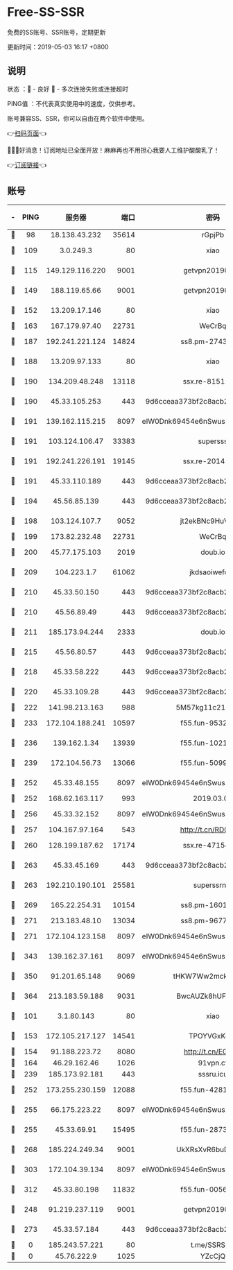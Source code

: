 # Free-SS-SSR

免费的SS账号、SSR账号，定期更新

更新时间：2019-05-03 16:17 +0800

## 说明

状态     ：🙂 - 良好 🙁 - 多次连接失败或连接超时

PING值   ：不代表真实使用中的速度，仅供参考。

账号兼容SS、SSR，你可以自由在两个软件中使用。

👉[扫码页面](https://liesauer.github.io/Free-SS-SSR/)👈

🎉🎉🎉好消息！订阅地址已全面开放！麻麻再也不用担心我要人工维护酸酸乳了！

👉[订阅链接](https://www.liesauer.net/yogurt/subscribe?ACCESS_TOKEN=DAYxR3mMaZAsaqUb)👈

## 账号

|-|PING|服务器|端口|密码|加密方式|区域|
|:----:|:----:|:-----:|-----:|:----:|:----:|:----:|
|🙂|98|18.138.43.232|35614|rGpjPb|rc4-md5|SG|
|🙂|109|3.0.249.3|80|xiao|aes-128-ctr|SG|
|🙂|115|149.129.116.220|9001|getvpn20190501|aes-256-cfb|CN|
|🙂|149|188.119.65.66|9001|getvpn20190501|aes-256-cfb|RU|
|🙂|152|13.209.17.146|80|xiao|aes-128-ctr|KR|
|🙂|163|167.179.97.40|22731|WeCrBq|rc4-md5|JP|
|🙂|187|192.241.221.124|14824|ss8.pm-27430025|aes-256-cfb|US|
|🙂|188|13.209.97.133|80|xiao|aes-128-ctr|KR|
|🙂|190|134.209.48.248|13118|ssx.re-81511228|aes-256-cfb|US|
|🙂|190|45.33.105.253|443|9d6cceaa373bf2c8acb22e60b6a58be6|aes-256-cfb|US|
|🙂|191|139.162.115.215|8097|eIW0Dnk69454e6nSwuspv9DmS201tQ0D|aes-256-cfb|JP|
|🙂|191|103.124.106.47|33383|supersss|aes-256-cfb|US|
|🙂|191|192.241.226.191|19145|ssx.re-20141184|aes-256-cfb|US|
|🙂|191|45.33.110.189|443|9d6cceaa373bf2c8acb22e60b6a58be6|aes-256-cfb|US|
|🙂|194|45.56.85.139|443|9d6cceaa373bf2c8acb22e60b6a58be6|aes-256-cfb|US|
|🙂|198|103.124.107.7|9052|jt2ekBNc9HuVtm2a|aes-256-cfb|US|
|🙂|199|173.82.232.48|22731|WeCrBq|rc4-md5|US|
|🙂|200|45.77.175.103|2019|doub.io|aes-128-ctr|SG|
|🙂|209|104.223.1.7|61062|jkdsaoiwefdsa|aes-256-cfb|US|
|🙂|210|45.33.50.150|443|9d6cceaa373bf2c8acb22e60b6a58be6|aes-256-cfb|US|
|🙂|210|45.56.89.49|443|9d6cceaa373bf2c8acb22e60b6a58be6|aes-256-cfb|US|
|🙂|211|185.173.94.244|2333|doub.io|aes-128-ctr|RU|
|🙂|215|45.56.80.57|443|9d6cceaa373bf2c8acb22e60b6a58be6|aes-256-cfb|US|
|🙂|218|45.33.58.222|443|9d6cceaa373bf2c8acb22e60b6a58be6|aes-256-cfb|US|
|🙂|220|45.33.109.28|443|9d6cceaa373bf2c8acb22e60b6a58be6|aes-256-cfb|US|
|🙂|222|141.98.213.163|988|5M57kg11c214qDmK|chacha20|KR|
|🙂|233|172.104.188.241|10597|f55.fun-95320429|aes-256-cfb|SG|
|🙂|236|139.162.1.34|13939|f55.fun-10218044|aes-256-cfb|SG|
|🙂|239|172.104.56.73|13066|f55.fun-50990398|aes-256-cfb|SG|
|🙂|252|45.33.48.155|8097|eIW0Dnk69454e6nSwuspv9DmS201tQ0D|aes-256-cfb|US|
|🙂|252|168.62.163.117|993|2019.03.07|rc4-md5|US|
|🙂|256|45.33.32.152|8097|eIW0Dnk69454e6nSwuspv9DmS201tQ0D|aes-256-cfb|US|
|🙂|257|104.167.97.164|543|http://t.cn/RD0D7sx|rc4-md5|CA|
|🙂|260|128.199.187.62|17174|ssx.re-47154038|aes-256-cfb|SG|
|🙂|263|45.33.45.169|443|9d6cceaa373bf2c8acb22e60b6a58be6|aes-256-cfb|US|
|🙂|263|192.210.190.101|25581|superssrnet|aes-256-cfb|US|
|🙂|269|165.22.254.31|10154|ss8.pm-16010608|aes-256-cfb|SG|
|🙂|271|213.183.48.10|13034|ss8.pm-96774561|rc4-md5|RU|
|🙂|271|172.104.123.158|8097|eIW0Dnk69454e6nSwuspv9DmS201tQ0D|aes-256-cfb|JP|
|🙂|343|139.162.37.161|8097|eIW0Dnk69454e6nSwuspv9DmS201tQ0D|aes-256-cfb|SG|
|🙂|350|91.201.65.148|9069|tHKW7Ww2mck9CHQG|aes-256-cfb|IT|
|🙂|364|213.183.59.188|9031|BwcAUZk8hUFAkDGN|aes-256-cfb|NL|
|🙂|101|3.1.80.143|80|xiao|aes-128-ctr|SG|
|🙂|153|172.105.217.127|14541|TPOYVGxKglpi|aes-256-cfb|JP|
|🙂|154|91.188.223.72|8080|http://t.cn/EGJIyrl|rc4-md5|RU|
|🙂|164|46.29.162.46|1026|91vpn.cf|rc4-md5|RU|
|🙂|239|185.173.92.181|443|sssru.icu|rc4-md5|RU|
|🙂|252|173.255.230.159|12088|f55.fun-42814639|aes-256-cfb|US|
|🙂|255|66.175.223.22|8097|eIW0Dnk69454e6nSwuspv9DmS201tQ0D|aes-256-cfb|US|
|🙂|255|45.33.69.91|15495|f55.fun-28730537|aes-256-cfb|US|
|🙂|268|185.224.249.34|9001|UkXRsXvR6buDMG2Y|aes-256-cfb|RU|
|🙂|303|172.104.39.134|8097|eIW0Dnk69454e6nSwuspv9DmS201tQ0D|aes-256-cfb|SG|
|🙂|312|45.33.80.198|11832|f55.fun-00561639|aes-256-cfb|US|
|🙁|248|91.219.237.119|9001|getvpn20190501|aes-256-cfb|HU|
|🙁|273|45.33.57.184|443|9d6cceaa373bf2c8acb22e60b6a58be6|aes-256-cfb|US|
|🙁|0|185.243.57.221|80|t.me/SSRSUB|rc4-md5|US|
|🙁|0|45.76.222.9|1025|YZcCjQ|rc4-md5|JP|
